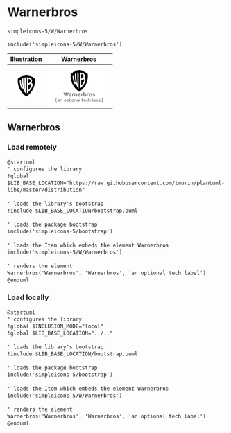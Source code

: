 # Warnerbros


```text
simpleicons-5/W/Warnerbros
```

```text
include('simpleicons-5/W/Warnerbros')
```



| Illustration | Warnerbros |
| :---: | :---: |
| ![illustration for Illustration](../../simpleicons-5/W/Warnerbros.png) | ![illustration for Warnerbros](../../simpleicons-5/W/Warnerbros.Local.png) |




## Warnerbros

### Load remotely
```plantuml
@startuml
' configures the library
!global $LIB_BASE_LOCATION="https://raw.githubusercontent.com/tmorin/plantuml-libs/master/distribution"

' loads the library's bootstrap
!include $LIB_BASE_LOCATION/bootstrap.puml

' loads the package bootstrap
include('simpleicons-5/bootstrap')

' loads the Item which embeds the element Warnerbros
include('simpleicons-5/W/Warnerbros')

' renders the element
Warnerbros('Warnerbros', 'Warnerbros', 'an optional tech label')
@enduml
```

### Load locally
```plantuml
@startuml
' configures the library
!global $INCLUSION_MODE="local"
!global $LIB_BASE_LOCATION="../.."

' loads the library's bootstrap
!include $LIB_BASE_LOCATION/bootstrap.puml

' loads the package bootstrap
include('simpleicons-5/bootstrap')

' loads the Item which embeds the element Warnerbros
include('simpleicons-5/W/Warnerbros')

' renders the element
Warnerbros('Warnerbros', 'Warnerbros', 'an optional tech label')
@enduml
```

